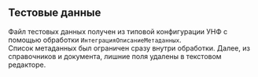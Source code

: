 ## Тестовые данные
Файл тестовых данных получен из типовой конфигурации УНФ c помощью обработки `ИнтеграцияОписаниеМетаданных`.<br />
Список метаданных был ограничен сразу внутри обработки. Далее, из справочников и документа, лишние поля удалены в текстовом редакторе.